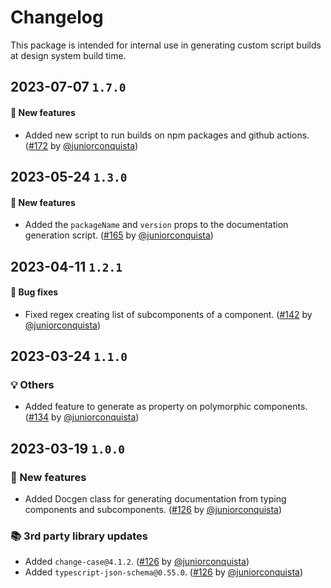 # Changelog

This package is intended for internal use in generating custom script builds at design system build time.

## 2023-07-07 `1.7.0`

#### 🎉 New features

- Added new script to run builds on npm packages and github actions. ([#172](https://github.com/TiendaNube/nimbus-design-system/pull/172) by [@juniorconquista](https://github.com/juniorconquista))

## 2023-05-24 `1.3.0`

#### 🎉 New features

- Added the `packageName` and `version` props to the documentation generation script. ([#165](https://github.com/TiendaNube/nimbus-design-system/pull/165) by [@juniorconquista](https://github.com/juniorconquista))

## 2023-04-11 `1.2.1`

#### 🐛 Bug fixes

- Fixed regex creating list of subcomponents of a component. ([#142](https://github.com/TiendaNube/nimbus-design-system/pull/142) by [@juniorconquista](https://github.com/juniorconquista))

## 2023-03-24 `1.1.0`

### 💡 Others

- Added feature to generate as property on polymorphic components. ([#134](https://github.com/TiendaNube/nimbus-design-system/pull/134) by [@juniorconquista](https://github.com/juniorconquista))

## 2023-03-19 `1.0.0`

### 🎉 New features

- Added Docgen class for generating documentation from typing components and subcomponents. ([#126](https://github.com/TiendaNube/nimbus-design-system/pull/126) by [@juniorconquista](https://github.com/juniorconquista))

### 📚 3rd party library updates

- Added `change-case@4.1.2`. ([#126](https://github.com/TiendaNube/nimbus-design-system/pull/126) by [@juniorconquista](https://github.com/juniorconquista))
- Added `typescript-json-schema@0.55.0`. ([#126](https://github.com/TiendaNube/nimbus-design-system/pull/126) by [@juniorconquista](https://github.com/juniorconquista))
